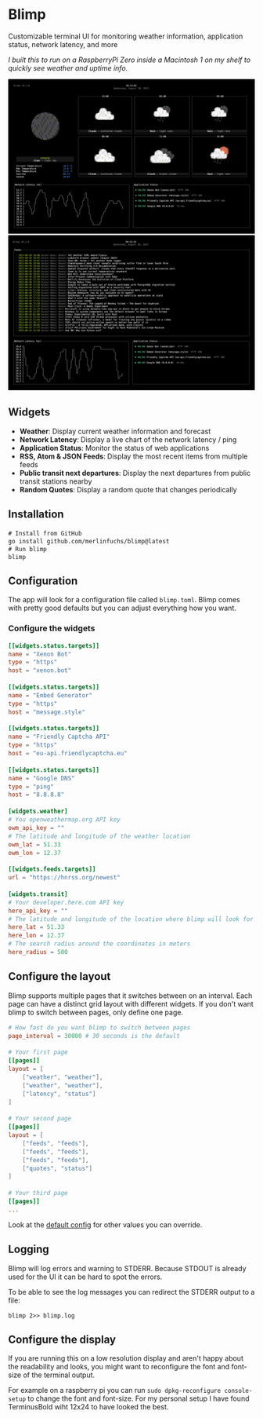 # Blimp

Customizable terminal UI for monitoring weather information, application status, network latency, and more

_I built this to run on a RaspberryPi Zero inside a Macintosh 1 on my shelf to quickly see weather and uptime info._

![](example1.png)![](example2.png)

## Widgets

- **Weather**: Display current weather information and forecast
- **Network Latency**: Display a live chart of the network latency / ping
- **Application Status**: Monitor the status of web applications
- **RSS, Atom & JSON Feeds**: Display the most recent items from multiple feeds
- **Public transit next departures**: Display the next departures from public transit stations nearby
- **Random Quotes**: Display a random quote that changes periodically

## Installation

```shell
# Install from GitHub
go install github.com/merlinfuchs/blimp@latest
# Run blimp
blimp
```

## Configuration

The app will look for a configuration file called `blimp.toml`. Blimp comes with pretty good defaults but you can adjust everything how you want.

### Configure the widgets

```toml
[[widgets.status.targets]]
name = "Xenon Bot"
type = "https"
host = "xenon.bot"

[[widgets.status.targets]]
name = "Embed Generator"
type = "https"
host = "message.style"

[[widgets.status.targets]]
name = "Friendly Captcha API"
type = "https"
host = "eu-api.friendlycaptcha.eu"

[[widgets.status.targets]]
name = "Google DNS"
type = "ping"
host = "8.8.8.8"

[widgets.weather]
# You openweathermap.org API key
owm_api_key = ""
# The latitude and longitude of the weather location
owm_lat = 51.33
owm_lon = 12.37

[[widgets.feeds.targets]]
url = "https://hnrss.org/newest"

[widgets.transit]
# Your developer.here.com API key
here_api_key = ""
# The latitude and longitude of the location where blimp will look for the next public transit departures
here_lat = 51.33
here_lon = 12.37
# The search radius around the coordinates in meters
here_radius = 500
```

## Configure the layout

Blimp supports multiple pages that it switches between on an interval. Each page can have a distinct grid layout with different widgets. If you don't want blimp to switch between pages, only define one page.

```toml
# How fast do you want blimp to switch between pages
page_interval = 30000 # 30 seconds is the default

# Your first page
[[pages]]
layout = [
    ["weather", "weather"],
    ["weather", "weather"],
    ["latency", "status"]
]

# Your second page
[[pages]]
layout = [
    ["feeds", "feeds"],
    ["feeds", "feeds"],
    ["feeds", "feeds"],
    ["quotes", "status"]
]

# Your third page
[[pages]]
...
```

Look at the [default config](internal/config/default.config.toml) for other values you can override.

## Logging

Blimp will log errors and warning to STDERR. Because STDOUT is already used for the UI it can be hard to spot the errors.

To be able to see the log messages you can redirect the STDERR output to a file:

```shell
blimp 2>> blimp.log
```

## Configure the display

If you are running this on a low resolution display and aren't happy about the readability and looks, you might want to reconfigure the font and font-size of the terminal output.

For example on a raspberry pi you can run `sudo dpkg-reconfigure console-setup` to change the font and font-size. For my personal setup I have found TerminusBold wiht 12x24 to have looked the best.

